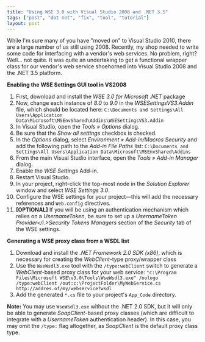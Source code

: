 ```yaml
---
title: "Using WSE 3.0 with Visual Studio 2008 and .NET 3.5"
tags: ["post", "dot net", "fix", "tool", "tutorial"]
layout: post
---
```


While I'm sure many of you have "moved on" to Visual Studio 2010, there
are a large number of us still using 2008. Recently, my shop needed to
write some code for interfacing with a vendor's web services. No
problem, right? Well… not quite. It was quite an undertaking to get a
functional wrapper class for our vendor's web service shoehorned into
Visual Studio 2008 and the .NET 3.5 platform.<!--more-->

**Enabling the WSE Settings GUI tool in VS2008**

1. First, download and install the _WSE 3.0 for Microsoft .NET_ package
2. Now, change each instance of _8.0_ to _9.0_ in the
   _WSESettingsVS3.Addin_ file, which should be located here:
   `C:\Documents and Settings\All Users\Application Data\Microsoft\MSEnvShared\Addins\WSESettingsVS3.Addin`
3. In Visual Studio, open the _Tools » Options_ dialog.
4. Be sure that the _Show all settings_ checkbox is checked.
5. In the _Options_ dialog, select _Environment » Add-in/Macros
   Security_ and add the following path to the _Add-in File Paths_
   list:
   `C:\Documents and Settings\All Users\Application Data\Microsoft\MSEnvShared\Addins`
6. From the main Visual Studio interface, open the _Tools » Add-in
   Manager_ dialog.
7. Enable the _WSE Settings_ Add-in.
8. Restart Visual Studio.
9. In your project, right-click the top-most node in the _Solution
   Explorer_ window and select _WSE Settings 3.0_.
10. Configure the WSE settings for your project—this will add the
    necessary references and `Web.config` directives.
11. **[OPTIONAL]** If you will be using an authentication mechanism
    which relies on a _UsernameToken_, be sure to set up a
    _UsernameToken Provider</i.>Security Tokens Managers_ section of the
    _Security_ tab of the WSE settings.

**Generating a WSE proxy class from a WSDL list**

1. Download and install the _.NET Framework 2.0 SDK (x86)_, which is
   necessary for creating the _WebClient_-type proxy/wrapper class
2. Use the `WseWsdl3.exe` tool with the `/type:webClient` switch to
   generate a _WebClient_-based proxy class for your web service:
   `"c:\Program Files\Microsoft WSE\v3.0\Tools\WseWsdl3.exe" /nologo /type:webClient /out:c:\ProjectFolder\MyWebService.cs http://addres.of/my/webservice?wsdl`
3. Add the generated `*.cs` file to your project's
   `App_Code` directory.

**Note:** You may use `WseWsdl3.exe` without the .NET 2.0 SDK, but it
will only be able to generate _SoapClient_-based proxy classes (which
are difficult to integrate with a _UsernameToken_ authentication
header). In this case, you may omit the `/type:` flag altogether, as
_SoapClient_ is the default proxy class type.
